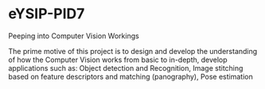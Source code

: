 # eYSIP-PID7
Peeping into Computer Vision Workings

The prime motive of this project is to design and develop the understanding of how the Computer Vision works from basic to in-depth, develop applications such as: Object detection and Recognition, Image stitching based on feature descriptors and matching (panography), Pose estimation
